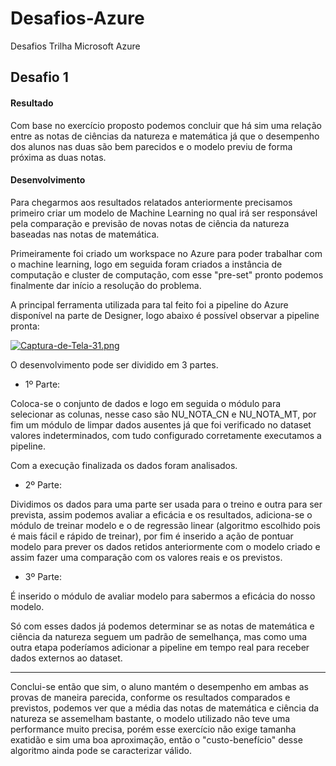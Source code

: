# Desafios-Azure
Desafios Trilha Microsoft Azure

## Desafio 1 
#### Resultado
Com base no exercício proposto podemos concluir que há sim uma relação entre as notas de ciências da natureza e matemática já que o desempenho dos alunos nas duas são bem parecidos e o modelo previu de forma próxima as duas notas.

#### Desenvolvimento

Para chegarmos aos resultados relatados anteriormente precisamos primeiro criar um modelo de Machine Learning no qual irá ser responsável pela comparação e previsão de novas notas de ciência da natureza baseadas nas notas de matemática. 

Primeiramente foi criado um workspace no Azure para poder trabalhar com o machine learning, logo em seguida foram criados a instância de computação e cluster de computação, com esse "pre-set" pronto podemos finalmente dar início a resolução do problema.

A principal ferramenta utilizada para tal feito foi a pipeline do Azure disponível na parte de Designer, logo abaixo é possível observar a pipeline pronta: 

[![Captura-de-Tela-31.png](https://i.postimg.cc/jqmqjcx9/Captura-de-Tela-31.png)](https://postimg.cc/0rG1WpJd)

O desenvolvimento pode ser dividido em 3 partes. 

- 1º Parte:

Coloca-se o conjunto de dados e logo em seguida o módulo para selecionar as colunas, nesse caso são NU_NOTA_CN e NU_NOTA_MT, por fim um módulo de limpar dados ausentes já que foi verificado no dataset valores indeterminados, com tudo configurado corretamente executamos a pipeline. 

Com a execução finalizada os dados foram analisados.

- 2º Parte:
 
Dividimos os dados para uma parte ser usada para o treino e outra para ser prevista, assim podemos avaliar a eficácia e os resultados, adiciona-se o módulo de treinar modelo e o de regressão linear (algoritmo escolhido pois é mais fácil e rápido de treinar), por fim é inserido a ação de pontuar modelo para prever os dados retidos anteriormente com o modelo criado e assim fazer uma comparação com os valores reais e os previstos.

- 3º Parte:

É inserido o módulo de avaliar modelo para sabermos a eficácia do nosso modelo.

Só com esses dados já podemos determinar se as notas de matemática e ciência da natureza seguem um padrão de semelhança, mas como uma outra etapa poderíamos adicionar a pipeline em tempo real para receber dados externos ao dataset. 

---
Conclui-se então que sim, o aluno mantém o desempenho em ambas as provas de maneira parecida, conforme os resultados comparados e previstos, podemos ver que a média das notas de matemática e ciência da natureza se assemelham bastante, o modelo utilizado não teve uma performance muito precisa, porém esse exercício não exige tamanha exatidão e sim uma boa aproximação, então o "custo-benefício" desse algoritmo ainda pode se caracterizar válido. 

